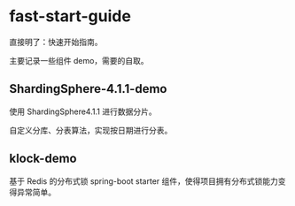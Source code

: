 # fast-start-guide

直接明了：快速开始指南。  

主要记录一些组件 demo，需要的自取。  

## ShardingSphere-4.1.1-demo

使用 ShardingSphere4.1.1 进行数据分片。  

自定义分库、分表算法，实现按日期进行分表。  

## klock-demo

基于 Redis 的分布式锁 spring-boot starter 组件，使得项目拥有分布式锁能力变得异常简单。  

